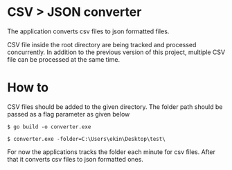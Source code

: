 # CSV > JSON converter
The application converts csv files to json formatted files.

CSV file inside the root directory are being tracked and processed concurrently. In addition to the previous version of this project,
multiple CSV file can be processed at the same time.

# How to
CSV files should be added to the given directory. The folder path should be passed as a flag parameter as given below
```
$ go build -o converter.exe

$ converter.exe -folder=C:\Users\ekin\Desktop\test\
```

For now the applications tracks the folder each minute for csv files. After that it converts csv files to json formatted ones.